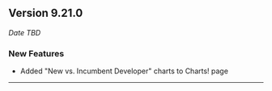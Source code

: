 
## Version 9.21.0
_Date TBD_

### New Features
* Added "New vs. Incumbent Developer" charts to Charts! page

---
